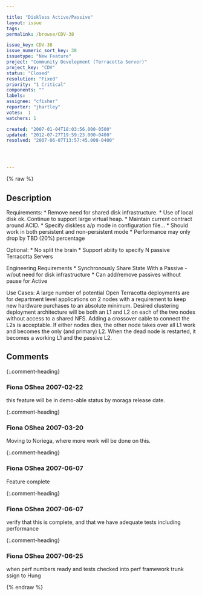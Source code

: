 ```yaml
---

title: "Diskless Active/Passive"
layout: issue
tags: 
permalink: /browse/CDV-38

issue_key: CDV-38
issue_numeric_sort_key: 38
issuetype: "New Feature"
project: "Community Development (Terracotta Server)"
project_key: "CDV"
status: "Closed"
resolution: "Fixed"
priority: "1 Critical"
components: ""
labels: 
assignee: "cfisher"
reporter: "jhartley"
votes:  1
watchers: 1

created: "2007-01-04T18:03:56.000-0500"
updated: "2012-07-27T19:59:23.000-0400"
resolved: "2007-06-07T13:57:45.000-0400"




---
```


{% raw %}

## Description

<div markdown="1" class="description">

Requirements:
   \* Remove need for shared disk infrastructure.
   \* Use of local disk ok. Continue to support large virtual heap.
   \* Maintain current contract around ACID.
   \* Specify diskless a/p mode in configuration file...
   \* Should work in both persistent and non-persistent mode
   \* Performance may only drop by TBD (20%) percentage

Optional:
   \* No split the brain
  \* Support abiity to specify N passive Terracotta Servers

Engineering Requirements
   \* Synchronously Share State With a Passive - w/out need for disk infrastructure
   \* Can add/remove passives without pause for Active

Use Cases:
   A large number of potential Open Terracotta deployments are for department level applications on 2 nodes with a requirement to keep new hardware purchases to an absolute minimum. Desired clustering deployment architecture will be both an L1 and L2 on each of the two nodes without access to a shared NFS. Adding a crossover cable to connect the L2s is acceptable. If either nodes dies, the other node takes over all L1 work and becomes the only (and primary) L2. When the dead node is restarted, it becomes a working L1 and the passive L2.


</div>

## Comments


{:.comment-heading}
### **Fiona OShea** <span class="date">2007-02-22</span>

<div markdown="1" class="comment">

this feature will be in demo-able status by moraga release date.

</div>


{:.comment-heading}
### **Fiona OShea** <span class="date">2007-03-20</span>

<div markdown="1" class="comment">

Moving to Noriega, where more work will be done on this.

</div>


{:.comment-heading}
### **Fiona OShea** <span class="date">2007-06-07</span>

<div markdown="1" class="comment">

Feature complete 

</div>


{:.comment-heading}
### **Fiona OShea** <span class="date">2007-06-07</span>

<div markdown="1" class="comment">

verify that this is complete, and that we have adequate tests including performance

</div>


{:.comment-heading}
### **Fiona OShea** <span class="date">2007-06-25</span>

<div markdown="1" class="comment">

when perf numbers ready and tests checked into perf framework trunk ssign to Hung

</div>



{% endraw %}
